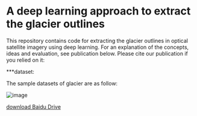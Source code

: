 A deep learning approach to extract the glacier outlines
====
This repository contains code for extracting the glacier outlines in optical satellite imagery using deep learning. For an explanation of the concepts, ideas and evaluation, see publication below. Please cite our publication if you relied on it:

***dataset:

The sample datasets of glacier are as follow:

![image](https://user-images.githubusercontent.com/82889935/190320208-8652b4c8-7aa8-42f2-882a-671450248777.png)


[download Baidu Drive](https://pan.baidu.com/s/1WUGkOzeAS1kwPoe991RfWA?pwd=23tr)

